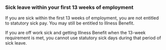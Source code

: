 ###  **Sick leave within your first 13 weeks of employment**

If you are sick within the first 13 weeks of employment, you are not entitled
to statutory sick pay. You may still be entitled to Illness Benefit.

If you are off work sick and getting Illness Benefit when the 13-week
requirement is met, you cannot use statutory sick days during that period of
sick leave.

